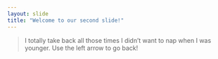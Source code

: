 ```yaml
---
layout: slide
title: "Welcome to our second slide!"
---
```

> I totally take back all those times I didn’t want to nap when I was younger.
Use the left arrow to go back!